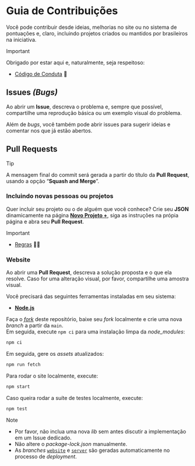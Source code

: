 # Guia de Contribuições

Você pode contribuir desde ideias, melhorias no site ou no sistema de pontuações e, claro, incluindo projetos criados ou mantidos por brasileiros na iniciativa.

> [!IMPORTANT]
>
> Obrigado por estar aqui e, naturalmente, seja respeitoso:
>
> - [Código de Conduta](./CODE_OF_CONDUCT.md) 🤝

## Issues _(Bugs)_

Ao abrir um **Issue**, descreva o problema e, sempre que possível, compartilhe uma reprodução básica ou um exemplo visual do problema.

Além de _bugs_, você também pode abrir issues para sugerir ideias e comentar nos que já estão abertos.

## Pull Requests

> [!TIP]
>
> A mensagem final do commit será gerada a partir do título da **Pull Request**, usando a opção “**Squash and Merge**”.

### Incluindo novas pessoas ou projetos

Quer incluir seu projeto ou o de alguém que você conhece? Crie seu **JSON** dinamicamente na página [**Novo Projeto +**](https://awesomeyou.io/new/), siga as instruções na própia página e abra seu **Pull Request**.

> [!IMPORTANT]
>
> - [Regras](./docs/RULES.md) 🧑‍⚖️

### Website

Ao abrir uma **Pull Request**, descreva a solução proposta e o que ela resolve. Caso for uma alteração visual, por favor, compartilhe uma amostra visual.

Você precisará das seguintes ferramentas instaladas em seu sistema:

- [**Node.js**](https://nodejs.org/en/download/package-manager)

Faça o [ _fork_](https://github.com/wellwelwel/awesomeyou/fork) deste repositório, baixe seu _fork_ localmente e crie uma nova _branch_ a partir da `main`.  
Em seguida, execute `npm ci` para uma instalação limpa da _node_modules_:

```sh
npm ci
```

Em seguida, gere os _assets_ atualizados:

```sh
npm run fetch
```

Para rodar o site localmente, execute:

```sh
npm start
```

Caso queira rodar a suíte de testes localmente, execute:

```sh
npm test
```

> [!NOTE]
>
> - Por favor, não inclua uma nova _lib_ sem antes discutir a implementação em um Issue dedicado.
> - Não altere o _package-lock.json_ manualmente.
> - As _branches_ [`website`](https://github.com/wellwelwel/awesomeyou/tree/website) e [`server`](https://github.com/wellwelwel/awesomeyou/tree/server) são geradas automaticamente no processo de _deployment_.

